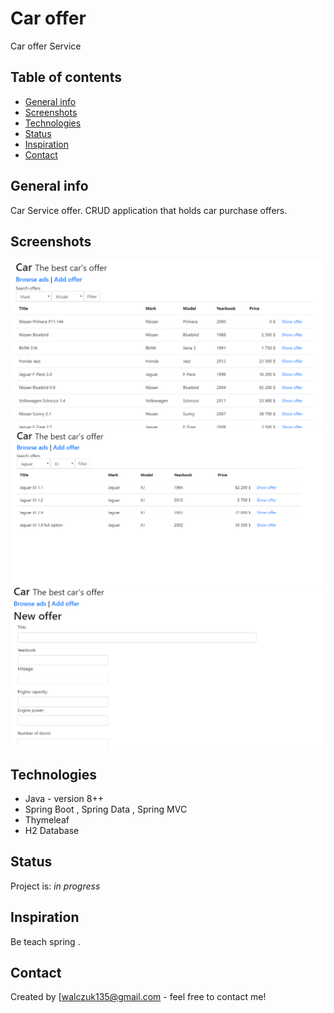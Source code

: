 # Car offer
Car offer Service

## Table of contents
* [General info](#general-info)
* [Screenshots](#screenshots)
* [Technologies](#technologies)
* [Status](#status)
* [Inspiration](#inspiration)
* [Contact](#contact)

## General info
Car Service offer. CRUD application that holds car purchase offers.  

## Screenshots
![Example screenshot](./pictureForGithub/CarService1.PNG)
![Example screenshot](./pictureForGithub/Car-Service2.PNG)
![Example screenshot](./pictureForGithub/Przechwytywanie.PNG)

## Technologies
* Java - version 8++
* Spring Boot , Spring Data , Spring MVC
* Thymeleaf
* H2 Database

## Status
Project is: _in progress_

## Inspiration
Be teach spring .

## Contact
Created by [walczuk135@gmail.com - feel free to contact me!
